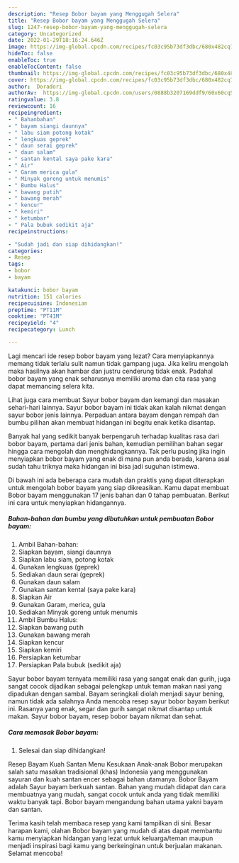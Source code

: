 ```yaml
---
description: "Resep Bobor bayam yang Menggugah Selera"
title: "Resep Bobor bayam yang Menggugah Selera"
slug: 1247-resep-bobor-bayam-yang-menggugah-selera
category: Uncategorized
date: 2022-01-29T18:16:24.646Z
image: https://img-global.cpcdn.com/recipes/fc03c95b73df3dbc/680x482cq70/bobor-bayam-foto-resep-utama.jpg
hideToc: false
enableToc: true
enableTocContent: false
thumbnail: https://img-global.cpcdn.com/recipes/fc03c95b73df3dbc/680x482cq70/bobor-bayam-foto-resep-utama.jpg
cover: https://img-global.cpcdn.com/recipes/fc03c95b73df3dbc/680x482cq70/bobor-bayam-foto-resep-utama.jpg
author:  Doradori
authorAv:  https://img-global.cpcdn.com/users/0888b3207169ddf9/60x60cq50/avatar.jpg
ratingvalue: 3.8
reviewcount: 16
recipeingredient:
- " Bahanbahan"
- " bayam siangi daunnya"
- " labu siam potong kotak"
- " lengkuas geprek"
- " daun serai geprek"
- " daun salam"
- " santan kental saya pake kara"
- " Air"
- " Garam merica gula"
- " Minyak goreng untuk menumis"
- " Bumbu Halus"
- " bawang putih"
- " bawang merah"
- " kencur"
- " kemiri"
- " ketumbar"
- " Pala bubuk sedikit aja"
recipeinstructions:

- "Sudah jadi dan siap dihidangkan!"
categories:
- Resep
tags:
- bobor
- bayam

katakunci: bobor bayam 
nutrition: 151 calories
recipecuisine: Indonesian
preptime: "PT11M"
cooktime: "PT41M"
recipeyield: "4"
recipecategory: Lunch

---
```



Lagi mencari ide resep bobor bayam yang lezat? Cara menyiapkannya memang tidak terlalu sulit namun tidak gampang juga. Jika keliru mengolah maka hasilnya akan hambar dan justru cenderung tidak enak. Padahal bobor bayam yang enak seharusnya memiliki aroma dan cita rasa yang dapat memancing selera kita.


Lihat juga cara membuat Sayur bobor bayam dan kemangi dan masakan sehari-hari lainnya. Sayur bobor bayam ini tidak akan kalah nikmat dengan sayur bobor jenis lainnya. Perpaduan antara bayam dengan rempah dan bumbu pilihan akan membuat hidangan ini begitu enak ketika disantap.

Banyak hal yang sedikit banyak berpengaruh terhadap kualitas rasa dari bobor bayam, pertama dari jenis bahan, kemudian pemilihan bahan segar hingga cara mengolah dan menghidangkannya. Tak perlu pusing jika ingin menyiapkan bobor bayam yang enak di mana pun anda berada, karena asal sudah tahu triknya maka hidangan ini bisa jadi suguhan istimewa.


Di bawah ini ada beberapa cara mudah dan praktis yang dapat diterapkan untuk mengolah bobor bayam yang siap dikreasikan. Kamu dapat membuat Bobor bayam menggunakan 17 jenis bahan dan 0 tahap pembuatan. Berikut ini cara untuk menyiapkan hidangannya.

<!--inarticleads1-->

##### Bahan-bahan dan bumbu yang dibutuhkan untuk pembuatan Bobor bayam:

1. Ambil  Bahan-bahan:
1. Siapkan  bayam, siangi daunnya
1. Siapkan  labu siam, potong kotak
1. Gunakan  lengkuas (geprek)
1. Sediakan  daun serai (geprek)
1. Gunakan  daun salam
1. Gunakan  santan kental (saya pake kara)
1. Siapkan  Air
1. Gunakan  Garam, merica, gula
1. Sediakan  Minyak goreng untuk menumis
1. Ambil  Bumbu Halus:
1. Siapkan  bawang putih
1. Gunakan  bawang merah
1. Siapkan  kencur
1. Siapkan  kemiri
1. Persiapkan  ketumbar
1. Persiapkan  Pala bubuk (sedikit aja)


Sayur bobor bayam ternyata memiliki rasa yang sangat enak dan gurih, juga sangat cocok dijadikan sebagai pelengkap untuk teman makan nasi yang dipadukan dengan sambal. Bayam seringkali diolah menjadi sayur bening, namun tidak ada salahnya Anda mencoba resep sayur bobor bayam berikut ini. Rasanya yang enak, segar dan gurih sangat nikmat disantap untuk makan. Sayur bobor bayam, resep bobor bayam nikmat dan sehat. 

<!--inarticleads2-->

##### Cara memasak Bobor bayam:


1. Selesai dan siap dihidangkan!

Resep Bayam Kuah Santan Menu Kesukaan Anak-anak Bobor merupakan salah satu masakan tradisional (khas) Indonesia yang menggunakan sayuran dan kuah santan encer sebagai bahan utamanya. Bobor Bayam adalah Sayur bayam berkuah santan. Bahan yang mudah didapat dan cara membuatnya yang mudah, sangat cocok untuk anda yang tidak memiliki waktu banyak tapi. Bobor bayam mengandung bahan utama yakni bayam dan santan. 

Terima kasih telah membaca resep yang kami tampilkan di sini. Besar harapan kami, olahan Bobor bayam yang mudah di atas dapat membantu kamu menyiapkan hidangan yang lezat untuk keluarga/teman maupun menjadi inspirasi bagi kamu yang berkeinginan untuk berjualan makanan. Selamat mencoba!
